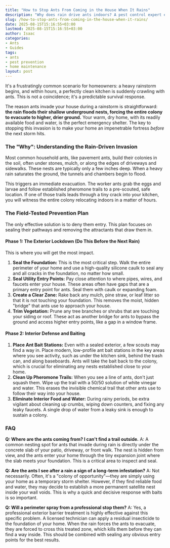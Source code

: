 ```yaml
---
title: "How to Stop Ants From Coming in the House When It Rains"
description: "Why does rain drive ants indoors? A pest control expert explains this common phenomenon and provides a field-tested plan to stop them from invading your kitchen."
slug: /how-to-stop-ants-from-coming-in-the-house-when-it-rains/
date: 2025-08-15T15:16:55+03:00
lastmod: 2025-08-15T15:16:55+03:00
author: Isaac
categories:
- Ants
- Guides
tags:
- ants
- pest prevention
- home maintenance
layout: post
---
```

It's a frustratingly common scenario for homeowners: a heavy rainstorm begins, and within hours, a perfectly clean kitchen is suddenly crawling with ants. This is not a coincidence; it's a predictable survival response.

The reason ants invade your house during a rainstorm is straightforward: **the rain floods their shallow underground nests, forcing the entire colony to evacuate to higher, drier ground.** Your warm, dry home, with its readily available food and water, is the perfect emergency shelter. The key to stopping this invasion is to make your home an impenetrable fortress *before* the next storm hits.

### The "Why": Understanding the Rain-Driven Invasion

Most common household ants, like pavement ants, build their colonies in the soil, often under stones, mulch, or along the edges of driveways and sidewalks. These nests are typically only a few inches deep. When a heavy rain saturates the ground, the tunnels and chambers begin to flood.

This triggers an immediate evacuation. The worker ants grab the eggs and larvae and follow established pheromone trails to a pre-scouted, safe location. If one of those trails leads through a tiny crack into your kitchen, you will witness the entire colony relocating indoors in a matter of hours.

### The Field-Tested Prevention Plan

The only effective solution is to deny them entry. This plan focuses on sealing their pathways and removing the attractants that draw them in.

#### Phase 1: The Exterior Lockdown (Do This Before the Next Rain)

This is where you will get the most impact.

1.  **Seal the Foundation:** This is the most critical step. Walk the entire perimeter of your home and use a high-quality silicone caulk to seal any and all cracks in the foundation, no matter how small.
2.  **Seal Utility Entry Points:** Pay close attention to where pipes, wires, and faucets enter your house. These areas often have gaps that are a primary entry point for ants. Seal them with caulk or expanding foam.
3.  **Create a Clear Zone:** Rake back any mulch, pine straw, or leaf litter so that it is not touching your foundation. This removes the moist, hidden "bridge" that ants use to approach your house.
4.  **Trim Vegetation:** Prune any tree branches or shrubs that are touching your siding or roof. These act as another bridge for ants to bypass the ground and access higher entry points, like a gap in a window frame.

#### Phase 2: Interior Defense and Baiting

1.  **Place Ant Bait Stations:** Even with a sealed exterior, a few scouts may find a way in. Place modern, low-profile ant bait stations in the key areas where you see activity, such as under the kitchen sink, behind the trash can, and along baseboards. Ants will take the bait back to the colony, which is crucial for eliminating any nests established close to your home.
2.  **Clean Up Pheromone Trails:** When you see a line of ants, don't just squash them. Wipe up the trail with a 50/50 solution of white vinegar and water. This erases the invisible chemical trail that other ants use to follow their way into your house.
3.  **Eliminate Interior Food and Water:** During rainy periods, be extra vigilant about cleaning up crumbs, wiping down counters, and fixing any leaky faucets. A single drop of water from a leaky sink is enough to sustain a colony.

### FAQ

**Q: Where are the ants coming from? I can't find a trail outside.**
A: A common nesting spot for ants that invade during rain is directly under the concrete slab of your patio, driveway, or front walk. The nest is hidden from view, and the ants enter your home through the tiny expansion joint where the slab meets your foundation. This is a critical area to inspect and seal.

**Q: Are the ants I see after a rain a sign of a long-term infestation?**
A: Not necessarily. Often, it's a "colony of opportunity"—they are simply using your home as a temporary storm shelter. However, if they find reliable food and water, they may decide to establish a more permanent satellite nest inside your wall voids. This is why a quick and decisive response with baits is so important.

**Q: Will a perimeter spray from a professional stop them?**
A: Yes, a professional exterior barrier treatment is highly effective against this specific problem. A licensed technician can apply a residual insecticide to the foundation of your home. When the rain forces the ants to evacuate, they are forced to cross this treated zone, which kills them before they can find a way inside. This should be combined with sealing any obvious entry points for the best results.
